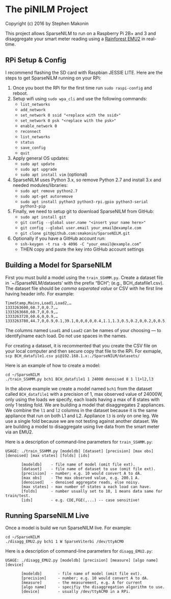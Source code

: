 # The piNILM Project
Copyright (c) 2016 by Stephen Makonin

This project allows SparseNILM to run on a Raspberry Pi 2B+ and 3 and disaggregate your smart meter reading using a [Rainforest EMU2](https://rainforestautomation.com/rfa-z105-2-emu-2/) in real-time.

## RPi Setup & Config

I recommend flashing the SD card with Raspbian JESSIE LITE. Here are the steps to get SparseNILM running on your RPi:

1. Once you boot the RPi for the first time run `sudo raspi-config` and reboot.
2. Setup wifi using `sudo wpa_cli` and use the following commands:
	* `list_networks`
	* `add_network`
	* `set_network 0 ssid "<replace with the ssid>"`
	* `set_network 0 psk "<replace with the psk>"`
	* `enable_network 0`
	* `reconnect`
	* `list_networks`
	* `status`
	* `save_config`
	* `quit`
3. Apply general OS updates:
	* `sudo apt update`
	* `sudo apt upgrade`
	* `sudo apt install vim` (optional)
4. SparseNILM uses Python 3.x, so remove Python 2.7 and install 3.x and needed modules/libraries:
	* `sudo apt remove python2.7`
	* `sudo apt-get autoremove`
	* `sudo apt install python3 python3-rpi.gpio python3-serial python3-pip`
5. Finally, we need to setup git to download SparseNILM from GitHub:
	* `sudo apt install git`
	* `git config --global user.name "<insert your name here>"`
	* `git config --global user.email your_email@example.com`
	* `git clone git@github.com:smakonin/SparseNILM.git`
6. Optionally if you have a GitHub account run:
	* `ssh-keygen -t rsa -b 4096 -C "your_email@example.com”`
	* THEN copy and paste the key into GitHub account settings

## Building a Model for SparseNILM

First you must build a model using the `train_SSHMM.py`. Create a dataset file in `~/SparseNILM/datasets’ with the prefix “BCH”; (e.g., BCH_datafile1.csv). The dataset file should be *comma seperated value* or CSV with he first line having header info. For example:

```
TimeStamp,Mains,Load1,Load2,…
1333263600,60.7,0,0.7,…
1333263660,60.7,0,0.9,…
1333263720,60.6,0,0.9,…
1333263780,44.7,0,0.9,0.1,39.1,0,0,0,0,0.4,1.1,1.3,0.5,0.2,0,0.2,0,0.5,0.1,0.1
```

The columns named `Load1` and `Load2` can be names of your choosing — to identify/name each load. Do not use spaces in the names. 

For creating a dataset, it is recommented that you create the CSV file on your local computer and then secure copy that file to the RPi. For exmaple, `scp BCH_datafile1.csv pi@192.168.1.x:./SparseNILM/datasets/`

Here is an example of how to create a model:

```
cd ~/SparseNILM
./train_SSHMM.py bch1 BCH_datafile1 1 24000 denoised 8 1 l1+l2,l3
```

In the above example we create a model named `bch1` from the dataset called `BCH_datafile1` with a precision of 1, max observed value of 24000W, only using the loads we specify, each loads having a max of 8 states with only 1 testing fold. We are building a model that disaggregates 2 appliances. We combine the `l1` and `l2` columns in the dataset because it is the same appliance that run on both L1 and L2. Appliance `l3` is only on one leg. We use a single fold because we are not testing against another dataset. We are building a model to disaggregate using live data from the smart meter via an EMU2.

Here is a description of command-line parameters for `train_SSHMM.py`:

```
USAGE: ./train_SSHMM.py [modeldb] [dataset] [precision] [max obs] [denoised] [max states] [folds] [ids]

       [modeldb]    - file name of model (omit file ext).
       [dataset]    - file name of dataset to use (omit file ext).
       [precision]  - number; e.g. 10 would convert A to dA.
       [max obs]    - The max observed value, e.g. 200.1 A.
       [denoised]   - denoised aggregate reads, else noisy.
       [max states] - max number of states a each load can have.
       [folds]      - number usually set to 10, 1 means data same for train/test.
       [ids]        - e.g. CDE,FGE(,...) -- case sensitive!
```


## Running SparseNILM Live

Once a model is build we run SparseNILM live. For example:

```
cd ~/SparseNILM
./disagg_EMU2.py bch1 1 W SparseViterbi /dev/ttyACM0
```

Here is a description of command-line parameters for `disagg_EMU2.py`:

```
USAGE: ./disagg_EMU2.py [modeldb] [precision] [measure] [algo name] [device]

       [modeldb]       - file name of model (omit file ext).
       [precision]     - number; e.g. 10 would convert A to dA.
       [measure]       - the measurement, e.g. A for current
       [algo name]     - specifiy the disaggregation algorithm to use.
       [device]        - usually /dev/ttyACM0 in a RPi.
```
